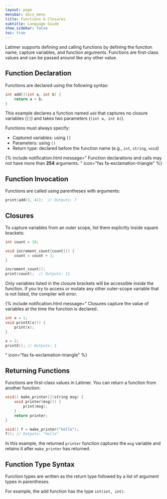 ```yaml
---
layout: page
menubar: docs_menu
title: Functions & Closures
subtitle: Language Guide
show_sidebar: false
toc: true
---
```


Latimer supports defining and calling functions by defining the function name, capture variables, and function arguments. Functions are first-class values and can be passed around like any other value.

## Function Declaration

Functions are declared using the following syntax:

```cpp
int add[](int a, int b) {
    return a + b;
}
```

This example declares a function named `add` that captures no closure variables (`[]`) and takes two parameters (`(int a, int b)`).

Functions must always specify:
- Captured variables: using `[]`
- Parameters: using `()`
- Return type: declared before the function name (e.g., `int`, `string`, `void`)

{% include notification.html message="
Function declarations and calls may not have more than **254** arguments.
" 
icon="fas fa-exclamation-triangle" %}

## Function Invocation

Functions are called using parentheses with arguments:

```cpp
print(add(3, 4));  // Outputs: 7
```

## Closures

To capture variables from an outer scope, list them explicitly inside square brackets:

```cpp
int count = 10;

void increment_count[count]() {
    count = count + 1;
}

increment_count();
print(count);  // Outputs: 11
```

Only variables listed in the closure brackets will be accessible inside the function. If you try to access or mutate any other outer-scope variable that is not listed, the compiler will error. 

{% include notification.html message="
Closures capture the value of variables at the time the function is declared.
```cpp
int x = 1;
void printX[x]() {
    print(x);
}

x = 2;
printX(); // Outputs: 1
```
" 
icon="fas fa-exclamation-triangle" %}

## Returning Functions

Functions are first-class values in Latimer. You can return a function from another function:

```cpp
void() make_printer[](string msg) {
    void printer[msg]() {
        print(msg);
    }
    return printer;
}

void() f = make_printer("hello");
f(); // Outputs: "hello"
```

In this example, the returned `printer` function captures the `msg` variable and retains it after `make_printer` has returned.

## Function Type Syntax

Function types are written as the return type followed by a list of argument types in parentheses.

For example, the add function has the type `int(int, int)`.
